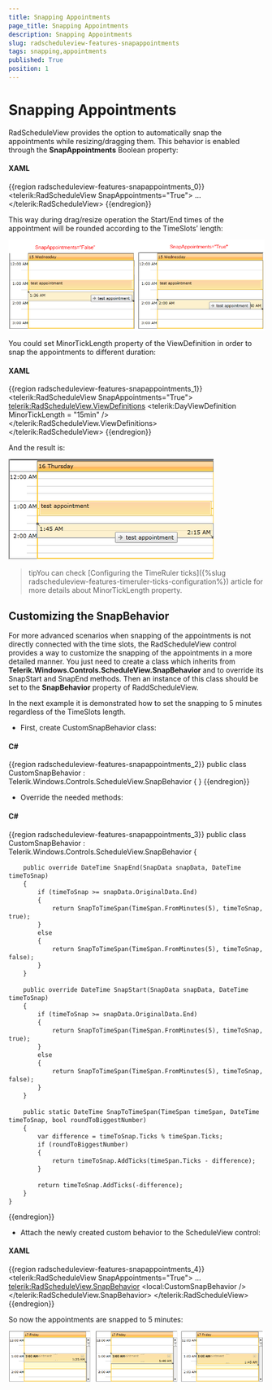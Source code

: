 ```yaml
---
title: Snapping Appointments
page_title: Snapping Appointments
description: Snapping Appointments
slug: radscheduleview-features-snapappointments
tags: snapping,appointments
published: True
position: 1
---
```


# Snapping Appointments

RadScheduleView provides the option to automatically snap the appointments while resizing/dragging them. This behavior is enabled through the __SnapAppointments__ Boolean property:

#### __XAML__

{{region radscheduleview-features-snapappointments_0}}
	<telerik:RadScheduleView SnapAppointments="True">
	...
	</telerik:RadScheduleView>
{{endregion}}

This way during drag/resize operation the Start/End times of the appointment will be rounded according to the TimeSlots’ length:

![radscheduleview snapappointments 1](images/radscheduleview_snapappointments_1.png)

You could set MinorTickLength property of the ViewDefinition in order to snap the appointments to different duration:     

#### __XAML__

{{region radscheduleview-features-snapappointments_1}}
	<telerik:RadScheduleView SnapAppointments="True">		
		<telerik:RadScheduleView.ViewDefinitions>
			<telerik:DayViewDefinition MinorTickLength = "15min" />		
		</telerik:RadScheduleView.ViewDefinitions>	
	</telerik:RadScheduleView>
{{endregion}}

And the result is:

![radscheduleview snapappointments 2](images/radscheduleview_snapappointments_2.png)

>tipYou can check [Configuring the TimeRuler ticks]({%slug radscheduleview-features-timeruler-ticks-configuration%}) article for more details about MinorTickLength property.

## Customizing the SnapBehavior

For more advanced scenarios when snapping of the appointments is not directly connected with the time slots, the RadScheduleView control provides a way to customize the snapping of the appointments in a more detailed manner. You just need to create a class which inherits from __Telerik.Windows.Controls.ScheduleView.SnapBehavior__ and to override its SnapStart and SnapEnd methods. Then an instance of this class should be set to the __SnapBehavior__ property of RaddScheduleView.

In the next example it is demonstrated how to set the snapping to 5 minutes regardless of the TimeSlots length.

* First, create CustomSnapBehavior class:

#### __C#__

{{region radscheduleview-features-snapappointments_2}}
	public class CustomSnapBehavior : Telerik.Windows.Controls.ScheduleView.SnapBehavior
	{
	}
{{endregion}}

* Override the needed methods:

#### __C#__

{{region radscheduleview-features-snapappointments_3}}
	public class CustomSnapBehavior : Telerik.Windows.Controls.ScheduleView.SnapBehavior
	{
	
		public override DateTime SnapEnd(SnapData snapData, DateTime timeToSnap)
		{
			if (timeToSnap >= snapData.OriginalData.End)
			{
				return SnapToTimeSpan(TimeSpan.FromMinutes(5), timeToSnap, true);
			}
			else
			{
				return SnapToTimeSpan(TimeSpan.FromMinutes(5), timeToSnap, false);
			}
		}
	
		public override DateTime SnapStart(SnapData snapData, DateTime timeToSnap)
		{
			if (timeToSnap >= snapData.OriginalData.End)
			{
				return SnapToTimeSpan(TimeSpan.FromMinutes(5), timeToSnap, true);
			}
			else
			{
				return SnapToTimeSpan(TimeSpan.FromMinutes(5), timeToSnap, false);
			}
		}
	
		public static DateTime SnapToTimeSpan(TimeSpan timeSpan, DateTime timeToSnap, bool roundToBiggestNumber)
		{
			var difference = timeToSnap.Ticks % timeSpan.Ticks;
			if (roundToBiggestNumber)
			{
				return timeToSnap.AddTicks(timeSpan.Ticks - difference);
			}
	
			return timeToSnap.AddTicks(-difference);
		}
	}
{{endregion}}

* Attach the newly created custom behavior to the ScheduleView control:

#### __XAML__

{{region radscheduleview-features-snapappointments_4}}
	<telerik:RadScheduleView SnapAppointments="True">
		...
		<telerik:RadScheduleView.SnapBehavior>
			<local:CustomSnapBehavior />
		</telerik:RadScheduleView.SnapBehavior>
	</telerik:RadScheduleView>
{{endregion}}

So now the appointments are snapped to 5 minutes:

![radscheduleview snapappointments 3](images/radscheduleview_snapappointments_3.png)
